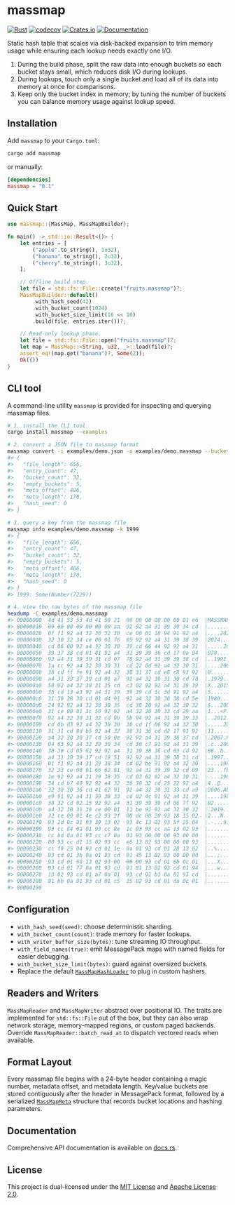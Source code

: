 # massmap

[![Rust](https://github.com/SF-Zhou/massmap/actions/workflows/rust.yml/badge.svg)](https://github.com/SF-Zhou/massmap/actions/workflows/rust.yml)
[![codecov](https://codecov.io/gh/SF-Zhou/massmap/graph/badge.svg?token=AJ23ts9Fuz)](https://codecov.io/gh/SF-Zhou/massmap)
[![Crates.io](https://img.shields.io/crates/v/massmap.svg)](https://crates.io/crates/massmap)
[![Documentation](https://docs.rs/massmap/badge.svg)](https://docs.rs/massmap)

Static hash table that scales via disk-backed expansion to trim memory usage while ensuring each lookup needs exactly one I/O.

1. During the build phase, split the raw data into enough buckets so each bucket stays small, which reduces disk I/O during lookups.
2. During lookups, touch only a single bucket and load all of its data into memory at once for comparisons.
3. Keep only the bucket index in memory; by tuning the number of buckets you can balance memory usage against lookup speed.

## Installation

Add `massmap` to your `Cargo.toml`:

```sh
cargo add massmap
```

or manually:

```toml
[dependencies]
massmap = "0.1"
```

## Quick Start

```rust
use massmap::{MassMap, MassMapBuilder};

fn main() -> std::io::Result<()> {
    let entries = [
        ("apple".to_string(), 1u32),
        ("banana".to_string(), 2u32),
        ("cherry".to_string(), 3u32),
    ];

    // Offline build step.
    let file = std::fs::File::create("fruits.massmap")?;
    MassMapBuilder::default()
        .with_hash_seed(42)
        .with_bucket_count(1024)
        .with_bucket_size_limit(16 << 10)
        .build(file, entries.iter())?;

    // Read-only lookup phase.
    let file = std::fs::File::open("fruits.massmap")?;
    let map = MassMap::<String, u32, _>::load(file)?;
    assert_eq!(map.get("banana")?, Some(2));
    Ok(())
}
```

## CLI tool

A command-line utility `massmap` is provided for inspecting and querying massmap files.

```sh
# 1. install the CLI tool
cargo install massmap --examples

# 2. convert a JSON file to massmap format
massmap convert -i examples/demo.json -o examples/demo.massmap --bucket-count 32
#> {
#>   "file_length": 656,
#>   "entry_count": 47,
#>   "bucket_count": 32,
#>   "empty_buckets": 5,
#>   "meta_offset": 486,
#>   "meta_length": 170,
#>   "hash_seed": 0
#> }

# 3. query a key from the massmap file
massmap info examples/demo.massmap -k 1999
#> {
#>   "file_length": 656,
#>   "entry_count": 47,
#>   "bucket_count": 32,
#>   "empty_buckets": 5,
#>   "meta_offset": 486,
#>   "meta_length": 170,
#>   "hash_seed": 0
#> }
#> 1999: Some(Number(7229))

# 4. view the raw bytes of the massmap file
hexdump -C examples/demo.massmap
#> 00000000  4d 41 53 53 4d 41 50 21  00 00 00 00 00 00 01 e6  |MASSMAP!........|
#> 00000010  00 00 00 00 00 00 00 aa  92 92 a4 31 39 39 34 cd  |...........1994.|
#> 00000020  0f f1 92 a4 32 30 32 30  ce 00 01 18 94 91 92 a4  |....2020........|
#> 00000030  32 30 32 34 ce 00 01 76  05 92 92 a4 31 39 38 39  |2024...v....1989|
#> 00000040  cd 06 00 92 a4 32 30 30  39 cd 66 44 92 92 a4 31  |.....2009.fD...1|
#> 00000050  39 37 38 cd 01 81 92 a4  31 39 39 36 cd 17 0a 94  |978.....1996....|
#> 00000060  92 a4 31 39 39 31 cd 07  78 92 a4 31 39 39 38 cd  |..1991..x..1998.|
#> 00000070  1a cc 92 a4 32 30 30 31  cd 22 0d 92 a4 32 30 31  |....2001."...201|
#> 00000080  38 cd ff fe 91 92 a4 32  30 31 37 cd e8 c8 93 92  |8......2017.....|
#> 00000090  a4 31 39 37 39 cd 01 a7  92 a4 32 30 31 30 cd 78  |.1979.....2010.x|
#> 000000a0  58 92 a4 32 30 31 35 cd  c3 02 92 92 a4 31 39 39  |X..2015......199|
#> 000000b0  35 cd 13 e3 92 a4 31 39  39 39 cd 1c 3d 91 92 a4  |5.....1999..=...|
#> 000000c0  31 39 38 30 cd 01 d4 91  92 a4 32 30 30 38 cd 5e  |1980......2008.^|
#> 000000d0  24 92 92 a4 32 30 30 35  cd 38 20 92 a4 32 30 32  |$...2005.8 ..202|
#> 000000e0  31 ce 00 01 3c 50 92 92  a4 32 30 30 33 cd 29 aa  |1...<P...2003.).|
#> 000000f0  92 a4 32 30 31 32 cd 9b  5b 94 92 a4 31 39 39 33  |..2012..[...1993|
#> 00000100  cd 0b d3 92 a4 32 30 30  30 cd 1f 06 92 a4 32 30  |.....2000.....20|
#> 00000110  31 31 cd 8d b5 92 a4 32  30 31 36 cd d2 17 91 92  |11.....2016.....|
#> 00000120  a4 32 30 30 37 cd 50 0e  92 92 a4 31 39 38 37 cd  |.2007.P....1987.|
#> 00000130  04 63 92 a4 32 30 30 34  cd 30 c7 91 92 a4 31 39  |.c..2004.0....19|
#> 00000140  38 38 cd 05 62 92 92 a4  31 39 38 36 cd 03 cd 92  |88..b...1986....|
#> 00000150  a4 31 39 39 37 cd 19 51  92 92 a4 31 39 38 31 cd  |.1997..Q...1981.|
#> 00000160  01 f1 92 a4 31 39 38 34  cd 02 be 91 92 a4 32 30  |....1984......20|
#> 00000170  32 33 ce 00 01 66 62 91  92 a4 31 39 39 32 cd 09  |23...fb...1992..|
#> 00000180  1e 92 92 a4 31 39 38 35  cd 03 62 92 a4 32 30 31  |....1985..b..201|
#> 00000190  34 cd b7 40 92 92 a4 32  30 30 32 cd 25 22 92 a4  |4..@...2002.%"..|
#> 000001a0  32 30 30 36 cd 41 62 91  92 a4 32 30 31 33 cd a9  |2006.Ab...2013..|
#> 000001b0  e9 91 92 a4 31 39 38 33  cd 02 4c 91 92 a4 31 39  |....1983..L...19|
#> 000001c0  38 32 cd 02 15 92 92 a4  31 39 39 30 cd 06 7f 92  |82......1990....|
#> 000001d0  a4 32 30 31 39 ce 00 01  11 be 91 92 a4 32 30 32  |.2019........202|
#> 000001e0  32 ce 00 01 4e c2 93 2f  00 dc 00 20 93 18 15 02  |2...N../... ....|
#> 000001f0  93 2d 0c 01 93 39 13 02  93 4c 13 02 93 5f 25 04  |.-...9...L..._%.|
#> 00000200  93 cc 84 0a 01 93 cc 8e  1c 03 93 cc aa 13 02 93  |................|
#> 00000210  cc bd 0a 01 93 cc c7 0a  01 93 00 00 00 93 00 00  |................|
#> 00000220  00 93 cc d1 15 02 93 cc  e6 13 02 93 00 00 00 93  |................|
#> 00000230  cc f9 25 04 93 cd 01 1e  0a 01 93 cd 01 28 13 02  |..%..........(..|
#> 00000240  93 cd 01 3b 0a 01 93 cd  01 45 13 02 93 00 00 00  |...;.....E......|
#> 00000250  93 cd 01 58 13 02 93 00  00 00 93 cd 01 6b 0c 01  |...X.........k..|
#> 00000260  93 cd 01 77 0a 01 93 cd  01 81 13 02 93 cd 01 94  |...w............|
#> 00000270  13 02 93 cd 01 a7 0a 01  93 cd 01 b1 0a 01 93 cd  |................|
#> 00000280  01 bb 0a 01 93 cd 01 c5  15 02 93 cd 01 da 0c 01  |................|
#> 00000290
```

## Configuration

- `with_hash_seed(seed)`: choose deterministic sharding.
- `with_bucket_count(count)`: trade memory for faster lookups.
- `with_writer_buffer_size(bytes)`: tune streaming IO throughput.
- `with_field_names(true)`: emit MessagePack maps with named fields for easier debugging.
- `with_bucket_size_limit(bytes)`: guard against oversized buckets.
- Replace the default [`MassMapHashLoader`](https://docs.rs/massmap/latest/massmap/trait.MassMapHashLoader.html) to plug in custom hashers.

## Readers and Writers

`MassMapReader` and `MassMapWriter` abstract over positional IO. The traits are implemented for `std::fs::File` out of the box, but they can also wrap network storage, memory-mapped regions, or custom paged backends. Override `MassMapReader::batch_read_at` to dispatch vectored reads when available.

## Format Layout

Every massmap file begins with a 24-byte header containing a magic number, metadata offset, and metadata length. Key/value buckets are stored contiguously after the header in MessagePack format, followed by a serialized [`MassMapMeta`](https://docs.rs/massmap/latest/massmap/struct.MassMapMeta.html) structure that records bucket locations and hashing parameters.

## Documentation

Comprehensive API documentation is available on [docs.rs](https://docs.rs/massmap/latest/massmap/).

## License

This project is dual-licensed under the [MIT License](LICENSE-MIT) and [Apache License 2.0](LICENSE-APACHE).
